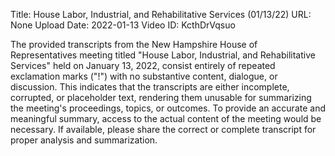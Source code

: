 Title: House Labor, Industrial, and Rehabilitative Services (01/13/22)
URL: None
Upload Date: 2022-01-13
Video ID: KcthDrVqsuo

The provided transcripts from the New Hampshire House of Representatives meeting titled "House Labor, Industrial, and Rehabilitative Services" held on January 13, 2022, consist entirely of repeated exclamation marks ("!") with no substantive content, dialogue, or discussion. This indicates that the transcripts are either incomplete, corrupted, or placeholder text, rendering them unusable for summarizing the meeting's proceedings, topics, or outcomes. To provide an accurate and meaningful summary, access to the actual content of the meeting would be necessary. If available, please share the correct or complete transcript for proper analysis and summarization.